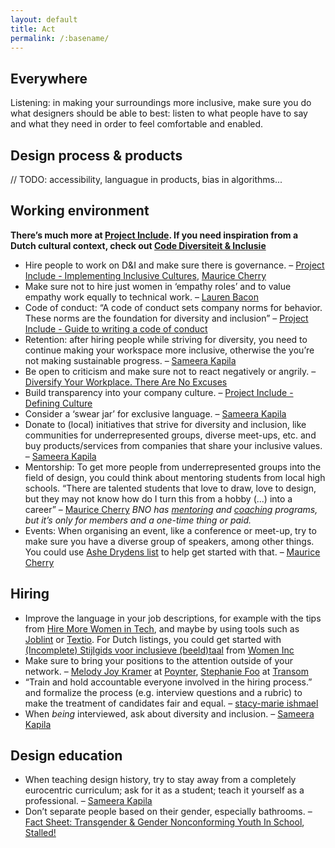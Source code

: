```yaml
---
layout: default
title: Act
permalink: /:basename/
---
```


## Everywhere

Listening: in making your surroundings more inclusive, make sure you do what designers should be able to best: listen to what people have to say and what they need in order to feel comfortable and enabled.

## Design process & products

// TODO: accessibility, languague in products, bias in algorithms...

## Working environment

**There’s much more at [Project Include](https://projectinclude.org/recommendations/). If you need inspiration from a Dutch cultural context, check out [Code Diversiteit & Inclusie](https://codedi.nl/)**

- Hire people to work on D&I and make sure there is governance. – [Project Include - Implementing Inclusive Cultures](https://projectinclude.org/implementing_culture#staff-for-building-inclusion), [Maurice Cherry](https://youtu.be/eBuFCkmyYuA?t=1090)
- Make sure not to hire just women in ‘empathy roles’ and to value empathy work equally to technical work. – [Lauren Bacon](https://www.laurenbacon.com/women-tech-empathy-work/)
- Code of conduct: “A code of conduct sets company norms for behavior. These norms are the foundation for diversity and inclusion” – [Project Include - Guide to writing a code of conduct](https://projectinclude.org/writing_cocs)
- Retention: after hiring people while striving for diversity, you need to continue making your workspace more inclusive, otherwise the you’re not making sustainable progress. – [Sameera Kapila](https://youtu.be/5pj8E-XbRzE?t=986)
- Be open to criticism and make sure not to react negatively or angrily. – [Diversify Your Workplace. There Are No Excuses](https://transom.org/2015/stephanie-foo/)
- Build transparency into your company culture. – [Project Include - Defining Culture](https://projectinclude.org/defining_culture#build-transparency-into-company-culture)
- Consider a ‘swear jar’ for exclusive language. – [Sameera Kapila](https://youtu.be/5pj8E-XbRzE?t=1240)
- Donate to (local) initiatives that strive for diversity and inclusion, like communities for underrepresented groups, diverse meet-ups, etc. and buy products/services from companies that share your inclusive values.  – [Sameera Kapila](https://youtu.be/5pj8E-XbRzE?t=1689)
- Mentorship: To get more people from underrepresented groups into the field of design, you could think about mentoring students from local high schools. “There are talented students that love to draw, love to design, but they may not know how do I turn this from a hobby (...) into a career” – [Maurice Cherry](https://youtu.be/eBuFCkmyYuA?t=948) _BNO has [mentoring](https://www.bno.nl/page/bno-mentoring) and [coaching](https://www.bno.nl/page/bno-coaching) programs, but it’s only for members and a one-time thing or paid._
- Events: When organising an event, like a conference or meet-up, try to make sure you have a diverse group of speakers, among other things. You could use [Ashe Drydens list](https://www.ashedryden.com/blog/increasing-diversity-at-your-conference) to help get started with that. – [Maurice Cherry](https://youtu.be/eBuFCkmyYuA?t=1013)

## Hiring

- Improve the language in your job descriptions, for example with the tips from [Hire More Women in Tech](https://www.hiremorewomenintech.com/#block-yui_3_17_2_1_1404580746562_9726), and maybe by using tools such as [Joblint](https://joblint.org/) or [Textio](https://textio.com/). For Dutch listings, you could get started with [(Incomplete) Stijlgids voor inclusieve (beeld)taal](https://205rpe43adla3g1ggs4flrux-wpengine.netdna-ssl.com/wp-content/uploads/2020/07/WOMEN-Inc-stijlgids-versie-augustus-2020.pdf) from [Women Inc](https://www.womeninc.nl/)
- Make sure to bring your positions to the attention outside of your network. – [Melody Joy Kramer](https://twitter.com/mkramer) at [Poynter](https://www.poynter.org/business-work/2017/5-ways-to-make-your-journalism-job-descriptions-better/), [Stephanie Foo](https://www.stephaniefoo.me/) at [Transom](https://transom.org/2015/stephanie-foo/)
- “Train and hold accountable everyone involved in the hiring process.” and formalize the process (e.g. interview questions and a rubric) to make the treatment of candidates fair and equal. – [stacy-marie ishmael](https://medium.com/@s_m_i/lessons-in-inclusive-hiring-what-ive-learnt-d8501d8925d5)
- When _being_ interviewed, ask about diversity and inclusion.  – [Sameera Kapila](https://youtu.be/5pj8E-XbRzE?t=1712)

## Design education

- When teaching design history, try to stay away from a completely eurocentric curriculum; ask for it as a student; teach it yourself as a professional. – [Sameera Kapila](https://threadreaderapp.com/thread/1267160838911201281.html)
- Don’t separate people based on their gender, especially bathrooms. – [Fact Sheet: Transgender & Gender Nonconforming Youth In School](https://srlp.org/resources/fact-sheet-transgender-gender-nonconforming-youth-school/), [Stalled!](https://www.stalled.online/)
